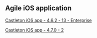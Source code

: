 ## Agile iOS application
[Castleton iOS app - 4.6.2 - 13 - Enterprise](itms-services://?action=download-manifest&url=https://dl.dropboxusercontent.com/s/41bg9uvfj9890g2/MRI-Agile-4.6.2-17.plist)  

[Castleton iOS app - 4.7.0 - 2](itms-services://?action=download-manifest&url=https://dl.dropboxusercontent.com/s/7a1rjycmfbp72ad/MRI-Agile-4.7.0-2.plist)  
